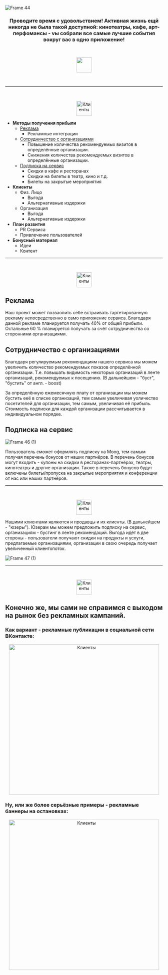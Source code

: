 ![Frame 44](https://user-images.githubusercontent.com/57683566/120108682-fa030f80-c16e-11eb-8be4-4c71f17e4c8a.png)


### <p align="center"> Проводите время с удовольствием! Активная жизнь ещй никогда не была такой доступной: кинотеатры, кафе, арт-перфомансы - vы собрали все самые лучшие события вокруг вас в одно приложение! </p>
<br>
<p align="center">
  <img src="https://user-images.githubusercontent.com/57683566/120108448-d25f7780-c16d-11eb-9247-494f61107012.png" height="48">
</p>
<br>

____

<br>

<p align="center"><img src="https://user-images.githubusercontent.com/57683566/120109169-f96b7880-c170-11eb-91ce-01dffa2b1937.png" height="48" alt="Клиенты"></p>

-	__Методы получения прибыли__
    - [Реклама](https://github.com/eteriall/Moog#реклама)
        - Рекламные интеграции
    - [Сотрудничество с организациями](https://github.com/eteriall/Moog#сотрудничество-с-организациями)
        - Повышение количества рекомендуемых визитов в определённые организации.
        - Снижения количества рекомендуемых визитов в определённые организации.
    - [Подписка на сервис](https://github.com/eteriall/Moog#подписка-на-сервис)
        - Скидки в кафе и ресторанах
        - Скидки на билеты в театр, кино и т.д.
        - Билеты на закрытые мероприятия
- __Клиенты__
    - Физ. Лицо
        - Выгода
        - Альтернативные издержки
    - Организация
        - Выгода
        - Альтернативные издержки
- __План развития__
    - PR Сервиса
    - Привлечение пользователей
- __Бонусный материал__
    - Идеи
    - Контент

___

<br>

<p align="center"><img src="https://user-images.githubusercontent.com/57683566/120109230-30da2500-c171-11eb-8363-1f5daea89e29.png" height="48" alt="Клиенты"></p>




## __Реклама__
Наш проект может позваолить себе встраивать таргетированную рекламу непосредственно в само приложение сервиса. Благодаря данной рекламе планируется получать 40% от общей прибыли. Остальные 60 %  планируется получать за счёт сотрудничества со сторонними организациями.

## __Сотрудничество с организациями__
Благодаря регулируемым рекомендациям нашего сервиса мы можем увеличить количество рекомендуемых показов определённой организации. Т.е. повышать видимость некоторых организаций в ленте организаций, рекомендуемых к посещению. (В дальнейшем - "буст", "бустить" от англ. - boost)

За определённую ежемесячную плату от организации мы можем бустить ееё в списке организаций, тем самым увеличивая уоличество посетителей для организации, тем самым, увеличивая её прибыль. Стоимость подписки для каждой организации рассчитывается в индивидуальном порядке.


## Подписка на сервис
![Frame 46 (1)](https://user-images.githubusercontent.com/57683566/120109067-8235e480-c170-11eb-9c5d-802479ecfd62.png)

Пользователь сможет оформлять подписку на Moog, тем самым получая перечень  бонусов от наших партнёров. В перечень бонусов могут входить - купоны на скидки в ресторанах-партнёрах, театры, кинотеатры и другие организации. Также в перечень бонусов будут включены билеты/пропуска на закрытые мероприятия и конференции от нас или наших партнёров.

___

<br>
<p align="center"><img src="https://user-images.githubusercontent.com/57683566/120109097-adb8cf00-c170-11eb-9852-37c7b6f7bfb3.png" height="48" alt="Клиенты"></p>

Нашими клиентами являются и продавцы и их клиенты. (В дальнейшем - "юзеры"). Юзерам мы можем предложить подписку на сервис, организациям - бустинг в ленте рекомендаций.
Выгода идёт в две стороны - пользователи получают скидки на продукты и услуги, предлагаемые организациями, организации в свою очередь получает увеличенный клиентопоток.

![Frame 47 (1)](https://user-images.githubusercontent.com/57683566/120109941-44d35600-c174-11eb-911d-d9deb5fc2184.png)

___

<br>
<p align="center"><img src="https://user-images.githubusercontent.com/57683566/120110244-5ec16880-c175-11eb-9b30-110bca546bd9.png" height="48" alt="Клиенты"></p>

## Конечно же, мы сами не справимся с выходом на рынок без рекламных кампаний.

### Как вариант - рекламные публикации в социальной сети ВКонтакте:
<p align="center"><img src="https://user-images.githubusercontent.com/57683566/120110223-45b8b780-c175-11eb-8d80-10d9fee7aad6.png" height="480" alt="Клиенты"></p>

### Ну, или же более серьёзные примеры - рекламные баннеры на остановках:
<p align="center"><img src="https://user-images.githubusercontent.com/57683566/120106983-d12b4c00-c167-11eb-9fbb-8c2fa02f4524.png" height="480" alt="Клиенты"></p>




